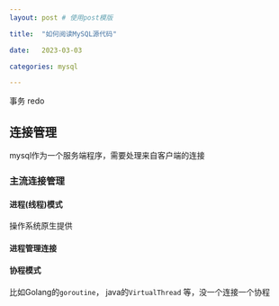 ```yaml
---
layout: post # 使用post模版

title:  "如何阅读MySQL源代码"

date:   2023-03-03

categories: mysql

---
```


事务 redo

## 连接管理

mysql作为一个服务端程序，需要处理来自客户端的连接

### 主流连接管理

#### 进程(线程)模式
操作系统原生提供

#### 进程管理连接

#### 协程模式
比如Golang的`goroutine`， java的`VirtualThread` 等，没一个连接一个协程



